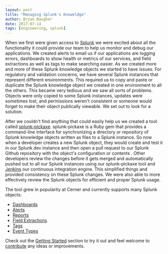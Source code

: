 ```yaml
---
layout: post
title: "Managing Splunk's Knoweldge"
author: Bryan Baugher
date: 2017-07-14
tags: [engineering, splunk]
---
```


When we first were given access to [Splunk](https://www.splunk.com/) we were excited about all the functionality it could provide our team to help us monitor and debug our applications. We created alerts to email us if our applications are logging errors, dashboards to show health or metrics of our services, and field extractions as well as tags to make searching easier. As we created more and more of these Splunk knowledge objects we started to have issues. For regulatory and validation concerns, we have several Splunk instances that represent different environments. This required us to copy and paste or duplicate the Splunk knowledge object we created in one environment to all the others. This became very tedious and we saw all sorts of problems. Objects were only copied to some Splunk instances, updates were sometimes lost, and permissions weren't consistent or someone would forget to make their object publically viewable. We set out to look for a solution. 

After we couldn't find anything that could easily help us we created a tool called [splunk-pickaxe](https://github.com/cerner/splunk-pickaxe). splunk-pickaxe is a Ruby gem that provides a command-line interface for synchronizing a directory or repository of Splunk knowledge objects written as files to a Splunk instance. So now when a developer creates a new Splunk object, they would create and test it in our Splunk dev instance and then open a pull request to our Splunk Github repository with the object's configuration or contents . Other developers review the changes before it gets merged and automatically pushed out to all our Splunk instances using our splunk-pickaxe tool and [Jenkins](https://jenkins.io/) our continuous integration engine. This simplified things and provided consistency on these Splunk changes. We were also able to more effectively review the Splunk objects for efficient and proper Splunk usage. 

The tool grew in popularity at Cerner and currently supports many Splunk objects:

* [Dashboards](http://docs.splunk.com/Documentation/Splunk/6.6.2/Viz/Aboutthismanual)
* [Alerts](https://docs.splunk.com/Documentation/Splunk/latest/Alert/Aboutalerts)
* [Reports](https://docs.splunk.com/Documentation/Splunk/6.6.2/Report/Aboutreports)
* [Field Extractions](http://docs.splunk.com/Documentation/Splunk/6.6.2/Knowledge/ExtractfieldsinteractivelywithIFX)
* [Tags](http://docs.splunk.com/Documentation/SplunkCloud/6.6.0/Knowledge/TagandaliasfieldvaluesinSplunkWeb)
* [Event Types](http://docs.splunk.com/Documentation/Splunk/6.6.2/Knowledge/Abouteventtypes)

Check out the [Getting Started](https://github.com/cerner/splunk-pickaxe#getting-started) section to try it out and feel welcome to [contribute](https://github.com/cerner/splunk-pickaxe#contributing) any ideas or improvements.